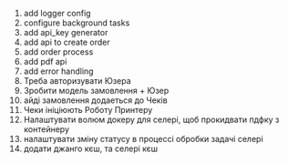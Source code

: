 1. add logger config
2. configure background tasks
3. add api_key generator
4. add api to create order
5. add order process
6. add pdf api
7. add error handling
8. Треба авторизувати Юзера
9. Зробити модель замовлення + Юзер
10. айді замовлення додаеться до Чеків
11. Чеки ініціюють Роботу Принтеру
12. Налаштувати волюм докеру для селері, щоб прокидвати пдфку з контейнеру
13. налаштувати зміну статусу в процессі обробки задачі селері
13. додати джанго кєш, та селері кєш

